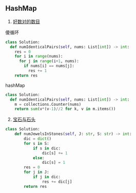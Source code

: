 ## HashMap

1. [好数对的数目](https://leetcode-cn.com/problems/number-of-good-pairs/)

傻循环
```python
class Solution:
  def numIdenticalPairs(self, nums: List[int]) -> int:
    res = 0
    for i in range(nums):
      for j in range(i+1, nums):
        if nums[i] == nums[j]:
          res += 1
    return res
```

hashMap
```python
class Solution:
  def numIdenticalPairs(self, nums: List[int]) -> int:
    m = collections.Counter(nums)
    return sum(v*(v-1)//2 for k, v in m.items())
```

2. [宝石与石头](https://leetcode-cn.com/problems/jewels-and-stones/submissions/)

```python
class Solution:
    def numJewelsInStones(self, J: str, S: str) -> int:
        dic = dict()
        for s in S:
            if s in dic:
                dic[s] += 1
            else:
                dic[s] = 1
        res = 0
        for j in J:
            if j in dic:
                res += dic[j]
        return res
```